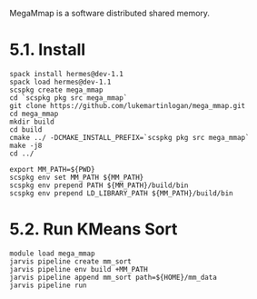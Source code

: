
MegaMmap is a software distributed shared memory.

# 5.1. Install

```
spack install hermes@dev-1.1
spack load hermes@dev-1.1
scspkg create mega_mmap
cd `scspkg pkg src mega_mmap`
git clone https://github.com/lukemartinlogan/mega_mmap.git
cd mega_mmap
mkdir build
cd build
cmake ../ -DCMAKE_INSTALL_PREFIX=`scspkg pkg src mega_mmap`
make -j8
cd ../

export MM_PATH=${PWD}
scspkg env set MM_PATH ${MM_PATH}
scspkg env prepend PATH ${MM_PATH}/build/bin
scspkg env prepend LD_LIBRARY_PATH ${MM_PATH}/build/bin
```

# 5.2. Run KMeans Sort

```
module load mega_mmap
jarvis pipeline create mm_sort
jarvis pipeline env build +MM_PATH
jarvis pipeline append mm_sort path=${HOME}/mm_data
jarvis pipeline run
```
